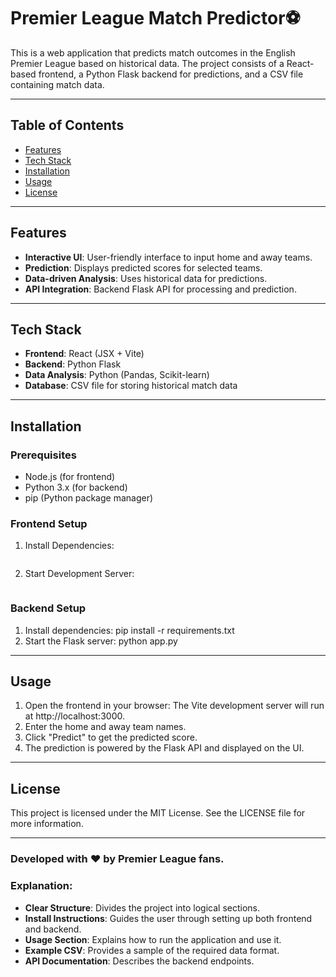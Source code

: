 # Premier League Match Predictor⚽

This is a web application that predicts match outcomes in the English Premier League based on historical data. The project consists of a React-based frontend, a Python Flask backend for predictions, and a CSV file containing match data.

---

## Table of Contents
- [Features](#features)
- [Tech Stack](#tech-stack)
- [Installation](#installation)
- [Usage](#usage)
- [License](#license)

---

## Features
- **Interactive UI**: User-friendly interface to input home and away teams.
- **Prediction**: Displays predicted scores for selected teams.
- **Data-driven Analysis**: Uses historical data for predictions.
- **API Integration**: Backend Flask API for processing and prediction.

---

## Tech Stack
- **Frontend**: React (JSX + Vite)
- **Backend**: Python Flask
- **Data Analysis**: Python (Pandas, Scikit-learn)
- **Database**: CSV file for storing historical match data

---

## Installation

### Prerequisites
- Node.js (for frontend)
- Python 3.x (for backend)
- pip (Python package manager)

### Frontend Setup
1. Install Dependencies:
   ```npm install
2. Start Development Server:
   ```npm run dev
   
### Backend Setup
1. Install dependencies:
 pip install -r requirements.txt
2. Start the Flask server:
 python app.py

---

## Usage
1. Open the frontend in your browser: The Vite development server will run at http://localhost:3000.
2. Enter the home and away team names.
3. Click "Predict" to get the predicted score.
4. The prediction is powered by the Flask API and displayed on the UI.

---

## License
This project is licensed under the MIT License. See the LICENSE file for more information.

---

### Developed with ❤️ by Premier League fans.

### Explanation:
- **Clear Structure**: Divides the project into logical sections.
- **Install Instructions**: Guides the user through setting up both frontend and backend.
- **Usage Section**: Explains how to run the application and use it.
- **Example CSV**: Provides a sample of the required data format.
- **API Documentation**: Describes the backend endpoints. 
